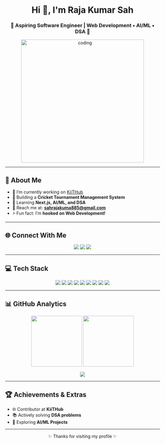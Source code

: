 <!-- Profile Header -->
<h1 align="center">Hi 👋, I'm Raja Kumar Sah</h1>
<h3 align="center">🚀 Aspiring Software Engineer | Web Development • AI/ML • DSA 🚀</h3>

<p align="center">
  <img src="https://cdn.dribbble.com/users/1162077/screenshots/3848914/programmer.gif" alt="coding" width="400"/>
</p>

---

## 🌟 About Me
- 🔭 I’m currently working on [KiiTHub](https://kiithub.in/)  
- 🏏 Building a **Cricket Tournament Management System**  
- 🌱 Learning **Next.js, AI/ML, and DSA**  
- 📧 Reach me at: **sahrajakuma885@gmail.com**  
- ⚡ Fun fact: I’m **hooked on Web Development!**

---

## 🌐 Connect With Me
<p align="center">
  <a href="https://www.linkedin.com/in/raja-kumar-sah-136288331/" target="_blank"><img src="https://img.shields.io/badge/LinkedIn-%230077B5.svg?&style=for-the-badge&logo=linkedin&logoColor=white"/></a>
  <a href="https://www.facebook.com/helloraj123/" target="_blank"><img src="https://img.shields.io/badge/Facebook-%231877F2.svg?&style=for-the-badge&logo=facebook&logoColor=white"/></a>
  <a href="https://www.instagram.com/r__aj01/" target="_blank"><img src="https://img.shields.io/badge/Instagram-%23E4405F.svg?&style=for-the-badge&logo=instagram&logoColor=white"/></a>
</p>

---

## 💻 Tech Stack
<p align="center">
  <img src="https://img.shields.io/badge/Java-%23ED8B00.svg?style=for-the-badge&logo=java&logoColor=white" />
  <img src="https://img.shields.io/badge/C-00599C?style=for-the-badge&logo=c&logoColor=white" />
  <img src="https://img.shields.io/badge/HTML5-%23E34F26.svg?style=for-the-badge&logo=html5&logoColor=white" />
  <img src="https://img.shields.io/badge/CSS3-%231572B6.svg?style=for-the-badge&logo=css3&logoColor=white" />
  <img src="https://img.shields.io/badge/JavaScript-%23323330.svg?style=for-the-badge&logo=javascript&logoColor=%23F7DF1E" />
  <img src="https://img.shields.io/badge/React-%2320232a.svg?style=for-the-badge&logo=react&logoColor=%2361DAFB" />
  <img src="https://img.shields.io/badge/Next.js-black?style=for-the-badge&logo=next.js&logoColor=white" />
  <img src="https://img.shields.io/badge/Git-%23F05033.svg?style=for-the-badge&logo=git&logoColor=white" />
  <img src="https://img.shields.io/badge/GitHub-%23121011.svg?style=for-the-badge&logo=github&logoColor=white" />
</p>

---

## 📊 GitHub Analytics
<p align="center">
  <img src="https://github-readme-stats.vercel.app/api?username=Raja-Kumar23&show_icons=true&theme=tokyonight" height="165"/>
  <img src="https://github-readme-stats.vercel.app/api/top-langs/?username=Raja-Kumar23&layout=compact&theme=tokyonight" height="165"/>
</p>

<p align="center">
  <img src="https://github-readme-streak-stats.herokuapp.com/?user=Raja-Kumar23&theme=tokyonight" />
</p>

---

## 🏆 Achievements & Extras
- 🌐 Contributor at **KiiTHub**  
- 📚 Actively solving **DSA problems**  
- 🚀 Exploring **AI/ML Projects**  


---

<p align="center">✨ Thanks for visiting my profile ✨</p>

